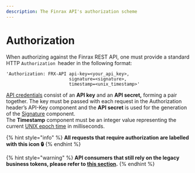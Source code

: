 ```yaml
---
description: The Finrax API's authorization scheme
---
```


# Authorization

When authorizing against the Finrax REST API, one must provide a standard HTTP `Authorization `header in the following format:

```aspnet
'Authorization: FRX-API api-key=<your_api_key>,
                        signature=<signature>,
                        timestamp=<unix_timestamp>'
```

[API credentials](management.md) consist of an **API key** and an **API secret,** forming a pair together. The key must be passed with each request in the Authorization header’s API-Key component and the **API secret** is used for the generation of the [Signature](signature.md) component.\
The **Timestamp** component must be an integer value representing the current [UNIX epoch time](https://www.unixtimestamp.com) in milliseconds.

{% hint style="info" %}
**All requests that require authorization are labelled with this icon 🔒**
{% endhint %}

{% hint style="warning" %}
**API consumers that still rely on the legacy business tokens, please refer to **[**this section**](legacy.md)**.**
{% endhint %}
